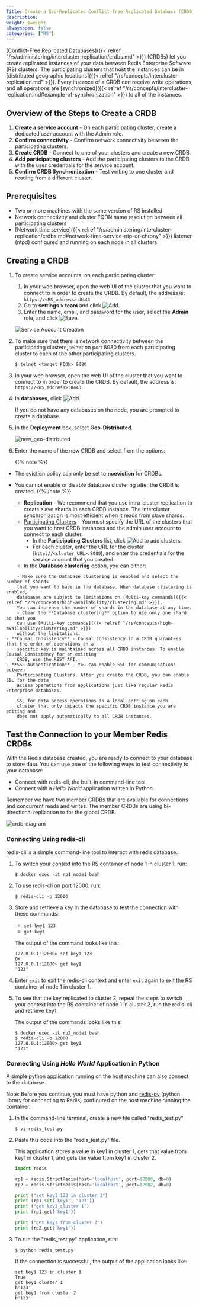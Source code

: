 ```yaml
---
Title: Create a Geo-Replicated Conflict-free Replicated Database (CRDB)
description:
weight: $weight
alwaysopen: false
categories: ["RS"]
---
```

[Conflict-Free Replicated Databases]({{< relref "/rs/administering/intercluster-replication/crdbs.md" >}}) (CRDBs) let you create replicated instances of your data between Redis Enterprise Software (RS) clusters.
The participating clusters that host the instances can be in [distributed geographic locations]({{< relref "/rs/concepts/intercluster-replication.md" >}}).
Every instance of a CRDB can receive write operations, and all operations are [synchronized]({{< relref "/rs/concepts/intercluster-replication.md#example-of-synchronization" >}}) to all of the instances.

## Overview of the Steps to Create a CRDB

1. **Create a service account** - On each participating cluster, create a dedicated user account with the Admin role.
1. **Confirm connectivity** - Confirm network connectivity between the participating clusters.
1. **Create CRDB** - Connect to one of your clusters and create a new CRDB.
1. **Add participating clusters** - Add the participating clusters to the CRDB with the user credentials for the service account.
1. **Confirm CRDB Synchronization** - Test writing to one cluster and reading from a different cluster.

## Prerequisites

- Two or more machines with the same version of RS installed
- Network connectivity and cluster FQDN name resolution between all participating clusters
- [Network time service]({{< relref "/rs/administering/intercluster-replication/crdbs.md#network-time-service-ntp-or-chrony" >}}) listener (ntpd) configured and running on each node in all clusters

## Creating a CRDB

1. To create service accounts, on each participating cluster:

    1. In your web browser, open the web UI of the cluster that you want to connect to in order to create the CRDB.
        By default, the address is: `https://<RS_address>:8443`
    1. Go to **settings > team** and click ![Add](/images/rs/icon_add.png#no-click "Add").
    1. Enter the name, email, and password for the user, select the **Admin** role, and click ![Save](/images/rs/icon_save.png#no-click "Save").

    ![Service Account Creation](/images/rs/create-service-account.png)

1. To make sure that there is network connectivity between the participating clusters,
    telnet on port 8080 from each participating cluster to each of the other participating clusters.

    ```src
    $ telnet <target FQDN> 8080
    ```

1. In your web browser, open the web UI of the cluster that you want to connect to in order to create the CRDB.
    By default, the address is: `https://<RS_address>:8443`

1. In **databases**, click ![Add](/images/rs/icon_add.png#no-click "Add").

    If you do not have any databases on the node, you are prompted to create a database.

1. In the **Deployment** box, select **Geo-Distributed**.

    ![new_geo-distrbuted](/images/rs/new_geo-distrbuted.png?width=600&height=608)

1. Enter the name of the new CRDB and select from the options:

    {{% note %}}
- The eviction policy can only be set to **noeviction** for CRDBs.
- You cannot enable or disable database clustering after the CRDB is created.
    {{% /note %}}

    - **Replication** - We recommend that you use intra-cluster replication to create slave shards in each CRDB instance.
        The intercluster synchronization is most efficient when it reads from slave shards.
    - [Participating Clusters](#participating-clusters) - You must specify the URL of the clusters that you want to
        host CRDB instances and the admin user account to connect to each cluster.
        - In the **Participating Clusters** list, click ![Add](/images/rs/icon_add.png#no-click "Add") to add clusters.
        - For each cluster, enter the URL for the cluster (`http://<cluster_URL>:8080`),
            and enter the credentials for the service account that you created.
    - In the **Database clustering** option, you can either:
<!-- Also in crdbs.md -->
        - Make sure the Database clustering is enabled and select the number of shards
        that you want to have in the database. When database clustering is enabled,
        databases are subject to limitations on [Multi-key commands]({{< relref "/rs/concepts/high-availability/clustering.md" >}}).
        You can increase the number of shards in the database at any time.
        - Clear the **Database clustering** option to use only one shard so that you
        can use [Multi-key commands]({{< relref "/rs/concepts/high-availability/clustering.md" >}})
        without the limitations.
    - **Causal Consistency** - Causal Consistency in a CRDB guarantees that the order of operations on a
        specific key is maintained across all CRDB instances. To enable Causal Consistency for an existing
        CRDB, use the REST API.
    - **SSL Authentication** - You can enable SSL for communications between
        Participating Clusters. After you create the CRDB, you can enable SSL for the data
        access operations from applications just like regular Redis Enterprise databases.

        SSL for data access operations is a local setting on each
        cluster that only impacts the specific CRDB instance you are editing and
        does not apply automatically to all CRDB instances.

<!-- Also in getting-started-crdbs.md -->
## Test the Connection to your Member Redis CRDBs

With the Redis database created, you are ready to connect to your
database to store data. You can use one of the following ways to test
connectivity to your database:

- Connect with redis-cli, the built-in command-line tool
- Connect with a _Hello World_ application written in Python

Remember we have two member CRDBs that are available for connections and
concurrent reads and writes. The member CRDBs are using bi-directional
replication to for the global CRDB.

![crdb-diagram](/images/rs/crdb-diagram.png)

### Connecting Using redis-cli

redis-cli is a simple command-line tool to interact with redis database.

1. To switch your context into the RS container of node 1 in cluster 1, run:

    ```src
    $ docker exec -it rp1_node1 bash
    ```

1. To use redis-cli on port 12000, run:

    ```src
    $ redis-cli -p 12000
    ```

1.  Store and retrieve a key in the database to test the connection with these
    commands:

    - `set key1 123`
    - `get key1`

    The output of the command looks like this:

    ```src
    127.0.0.1:12000> set key1 123
    OK
    127.0.0.1:12000> get key1
    "123"
    ```

1. Enter `exit` to exit the redis-cli context and enter `exit` again to exit the
   RS container of node 1 in cluster 1.
1. To see that the key replicated to cluster 2, repeat the steps to switch your
   context into the RS container of node 1 in cluster 2, run the redis-cli and
   retrieve key1.

    The output of the commands looks like this:
    ```src
    $ docker exec -it rp2_node1 bash
    $ redis-cli -p 12000
    127.0.0.1:12000> get key1
    "123"
    ```

### Connecting Using _Hello World_ Application in Python

A simple python application running on the host machine can also connect
to the database.

Note: Before you continue, you must have python and
[redis-py](https://github.com/andymccurdy/redis-py#installation)
(python library for connecting to Redis) configured on the host machine
running the container.

1. In the command-line terminal, create a new file called "redis_test.py"

    ```src
    $ vi redis_test.py
    ```

1. Paste this code into the "redis_test.py" file.

    This application stores a value in key1 in cluster 1, gets that value from
    key1 in cluster 1, and gets the value from key1 in cluster 2.

    ```py
    import redis

    rp1 = redis.StrictRedis(host='localhost', port=12000, db=0)
    rp2 = redis.StrictRedis(host='localhost', port=12002, db=0)

    print ("set key1 123 in cluster 1")
    print (rp1.set('key1', '123'))
    print ("get key1 cluster 1")
    print (rp1.get('key1'))

    print ("get key1 from cluster 2")
    print (rp2.get('key1'))
    ```

1. To run the "redis_test.py" application, run:

    ```src
    $ python redis_test.py
    ```

    If the connection is successful, the output of the application looks like:

    ```src
    set key1 123 in cluster 1
    True
    get key1 cluster 1
    b'123'
    get key1 from cluster 2
    b'123'
    ```
